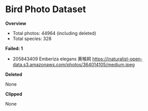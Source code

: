 # Bird Photo Dataset

**Overview**

- Total photos: 44964 (including deleted)
- Total species: 328

**Failed: 1**

- 205843409	Emberiza elegans	黄喉鹀	https://inaturalist-open-data.s3.amazonaws.com/photos/364014105/medium.jpeg

**Deleted**

None

**Clipped**

None